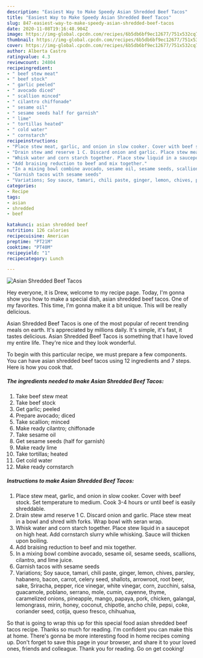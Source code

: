 ```yaml
---
description: "Easiest Way to Make Speedy Asian Shredded Beef Tacos"
title: "Easiest Way to Make Speedy Asian Shredded Beef Tacos"
slug: 847-easiest-way-to-make-speedy-asian-shredded-beef-tacos
date: 2020-11-08T19:16:48.904Z
image: https://img-global.cpcdn.com/recipes/6b5db6bf9ec12677/751x532cq70/asian-shredded-beef-tacos-recipe-main-photo.jpg
thumbnail: https://img-global.cpcdn.com/recipes/6b5db6bf9ec12677/751x532cq70/asian-shredded-beef-tacos-recipe-main-photo.jpg
cover: https://img-global.cpcdn.com/recipes/6b5db6bf9ec12677/751x532cq70/asian-shredded-beef-tacos-recipe-main-photo.jpg
author: Alberta Castro
ratingvalue: 4.3
reviewcount: 24804
recipeingredient:
- " beef stew meat"
- " beef stock"
- " garlic peeled"
- " avocado diced"
- " scallion minced"
- " cilantro chiffonade"
- " sesame oil"
- " sesame seeds half for garnish"
- " lime"
- " tortillas heated"
- " cold water"
- " cornstarch"
recipeinstructions:
- "Place stew meat, garlic, and onion in slow cooker. Cover with beef stock. Set temperature to medium. Cook 3-4 hours or until beef is easily shreddable."
- "Drain stew amd reserve 1 C. Discard onion and garlic. Place stew meat in a bowl and shred with forks. Wrap bowl with seran wrap."
- "Whisk water and corn starch together. Place stew liquid in a saucepot on high heat. Add cornstarch slurry while whisking. Sauce will thicken upon boiling."
- "Add braising reduction to beef and mix together."
- "In a mixing bowl combine avocado, sesame oil, sesame seeds, scallions, cilantro, and lime juice."
- "Garnish tacos with sesame seeds"
- "Variations; Soy sauce, tamari, chili paste, ginger, lemon, chives, parsley, habanero, bacon, carrot, celery seed, shallots, arrowroot, root beer, sake, Sriracha, pepper, rice vinegar, white vinegar, corn, zucchini, salsa, guacamole, poblano, serrano, mole, cumin, cayenne, thyme, caramelized onions, pineapple, mango, papaya, pork, chicken, galangal, lemongrass, mirin, honey, coconut, chipotle, ancho chile, pepsi, coke, coriander seed, cotija, queso fresco, chihuahua,"
categories:
- Recipe
tags:
- asian
- shredded
- beef

katakunci: asian shredded beef 
nutrition: 126 calories
recipecuisine: American
preptime: "PT21M"
cooktime: "PT40M"
recipeyield: "1"
recipecategory: Lunch

---
```



![Asian Shredded Beef Tacos](https://img-global.cpcdn.com/recipes/6b5db6bf9ec12677/751x532cq70/asian-shredded-beef-tacos-recipe-main-photo.jpg)

Hey everyone, it is Drew, welcome to my recipe page. Today, I'm gonna show you how to make a special dish, asian shredded beef tacos. One of my favorites. This time, I'm gonna make it a bit unique. This will be really delicious.



Asian Shredded Beef Tacos is one of the most popular of recent trending meals on earth. It's appreciated by millions daily. It's simple, it's fast, it tastes delicious. Asian Shredded Beef Tacos is something that I have loved my entire life. They're nice and they look wonderful.


To begin with this particular recipe, we must prepare a few components. You can have asian shredded beef tacos using 12 ingredients and 7 steps. Here is how you cook that.

<!--inarticleads1-->

##### The ingredients needed to make Asian Shredded Beef Tacos:

1. Take  beef stew meat
1. Take  beef stock
1. Get  garlic; peeled
1. Prepare  avocado; diced
1. Take  scallion; minced
1. Make ready  cilantro; chiffonade
1. Take  sesame oil
1. Get  sesame seeds (half for garnish)
1. Make ready  lime
1. Take  tortillas; heated
1. Get  cold water
1. Make ready  cornstarch




<!--inarticleads2-->

##### Instructions to make Asian Shredded Beef Tacos:

1. Place stew meat, garlic, and onion in slow cooker. Cover with beef stock. Set temperature to medium. Cook 3-4 hours or until beef is easily shreddable.
1. Drain stew amd reserve 1 C. Discard onion and garlic. Place stew meat in a bowl and shred with forks. Wrap bowl with seran wrap.
1. Whisk water and corn starch together. Place stew liquid in a saucepot on high heat. Add cornstarch slurry while whisking. Sauce will thicken upon boiling.
1. Add braising reduction to beef and mix together.
1. In a mixing bowl combine avocado, sesame oil, sesame seeds, scallions, cilantro, and lime juice.
1. Garnish tacos with sesame seeds
1. Variations; Soy sauce, tamari, chili paste, ginger, lemon, chives, parsley, habanero, bacon, carrot, celery seed, shallots, arrowroot, root beer, sake, Sriracha, pepper, rice vinegar, white vinegar, corn, zucchini, salsa, guacamole, poblano, serrano, mole, cumin, cayenne, thyme, caramelized onions, pineapple, mango, papaya, pork, chicken, galangal, lemongrass, mirin, honey, coconut, chipotle, ancho chile, pepsi, coke, coriander seed, cotija, queso fresco, chihuahua,




So that is going to wrap this up for this special food asian shredded beef tacos recipe. Thanks so much for reading. I'm confident you can make this at home. There's gonna be more interesting food in home recipes coming up. Don't forget to save this page in your browser, and share it to your loved ones, friends and colleague. Thank you for reading. Go on get cooking!
